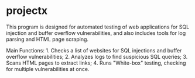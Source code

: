 # projectx
This program is designed for automated testing of web applications for SQL injection and buffer overflow vulnerabilities, and also includes tools for log parsing and HTML page scraping.

Main Functions:
1️. Checks a list of websites for SQL injections and buffer overflow vulnerabilities;
2. Analyzes logs to find suspicious SQL queries;
3️. Scans HTML pages to extract links;
4️. Runs "White-box" testing, checking for multiple vulnerabilities at once.
